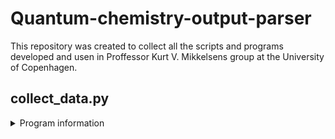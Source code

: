 # Quantum-chemistry-output-parser
This repository was created to collect all the scripts and programs developed and usen in Proffessor Kurt V. Mikkelsens group at the University of Copenhagen.
## collect_data.py
<details><summary> Program information </summary>
<p>
  
  A script designed to make it easier to extract data from .out files
  
  Currently the following has been implemented:
  
  | Data types | ORCA | GAUSSIAN | DALTON | LSDALTON |
  |:---|:---:|:---:|:---:|:---:|
  | Total energies | x | x | x | x|
  | Zero-Point Vibrational energies | x | x |   |   |
  | Enthalpies | x | x |   |   |
  | Entropies |   |   |   |   |
  | Gibbs Free energies | x | x |   |   |
  | Dipole moments | x | x | x |   |
  | Polarizabilities | x | x | x |   |
  | Excitation energies | x |   | x |   |
  | Oscillator strengths | x |   | x |   |
  | Frequencies | x | x |   |   |
  | Partition functions |   | x |   |   |
  
  Some more advanced functions are:
  - UV/VIS Spectra
    - Requires excitation energies and oscillator strengths in the .out file
</p>
</details>
